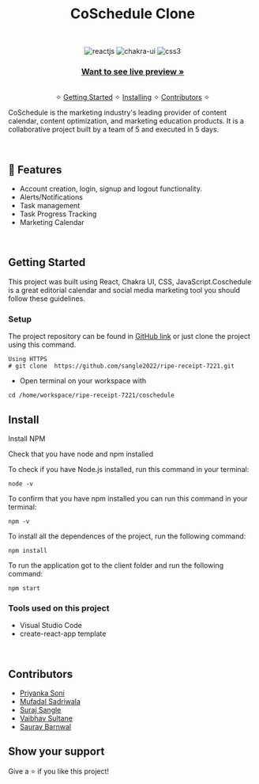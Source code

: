 <h1 align="center">CoSchedule Clone</h1> 
<br />
<p align="center">
    <img src="https://img.shields.io/badge/React-20232A?style=for-the-badge&logo=react&logoColor=61DAFB" alt="reactjs" />
    <img src="https://img.shields.io/badge/Chakra%20UI-3bc7bd?style=for-the-badge&logo=chakraui&logoColor=white" alt="chakra-ui"/>
    <img src="https://img.shields.io/badge/CSS3-1572B6?style=for-the-badge&logo=css3&logoColor=white" alt="css3"/>   
</p>

<h3 align="center"><a href="https://coschedulehome.netlify.app"><strong>Want to see live preview »</strong></a></h3>

<p align="center"> 
    <br />&#10023;
    <a href="#Getting-Started">Getting Started</a> &#10023; <a href="#Install">Installing</a> &#10023;    
    <a href="#Contributors">Contributors</a> &#10023;
  </p>
  
   CoSchedule is the marketing industry's leading provider of content calendar, content optimization, and marketing education products. It is a collaborative project built by a team of 5 and executed in 5 days.
  

<br />


## 🚀 Features
- Account creation, login, signup and logout functionality.
- Alerts/Notifications
- Task management 
- Task Progress Tracking
- Marketing Calendar

<br/>


## Getting Started

This project was built using React, Chakra UI, CSS, JavaScript.Coschedule is a great editorial calendar and social media marketing tool you should follow these guidelines.

### Setup


The project repository can be found in [GitHub link](https://github.com/sangle2022/ripe-receipt-7221) or just clone the project using this command. 


```
Using HTTPS
# git clone  https://github.com/sangle2022/ripe-receipt-7221.git
```

+ Open terminal on your workspace with

```
cd /home/workspace/ripe-receipt-7221/coschedule
```


## Install

Install NPM

Check that you have node and npm installed

To check if you have Node.js installed, run this command in your terminal:


```
node -v
```

To confirm that you have npm installed you can run this command in your terminal:


```
npm -v
```


To install all the dependences of the project, run the following command:


```
npm install
```


To run the application got to the client folder and run the following command:

```
npm start
```


### Tools used on this project

- Visual Studio Code
- create-react-app template


<br/>

## Contributors

- [Priyanka Soni](https://github.com/pri65)
- [Mufadal Sadriwala](https://github.com/Mufadal03)
- [Suraj Sangle](https://github.com/sangle2022)
- [Vaibhav Sultane](https://github.com/Vaibhav2416)
- [Saurav Barnwal](https://github.com/sauravbarnwal9) 


## Show your support

Give a ⭐ if you like this project!
